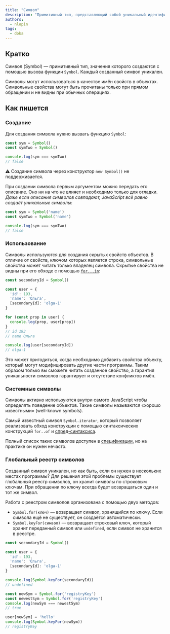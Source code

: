 ```yaml
---
title: "Символ"
description: "Примитивный тип, представляющий собой уникальный идентификатор. Используется как имя свойств в объектах."
authors:
  - nlopin
tags:
  - doka
---
```


## Кратко

Символ (Symbol) — примитивный тип, значения которого создаются с помощью вызова функции `Symbol`. Каждый созданный символ уникален.

Символы могут использоваться в качестве имён свойств в объектах. Символьные свойства могут быть прочитаны только при прямом обращении и не видны при обычных операциях.

## Как пишется

### Создание

Для создания символа нужно вызвать функцию `Symbol`:

```js
const sym = Symbol()
const symTwo = Symbol()

console.log(sym === symTwo)
// false
```

<aside>

⚠️ Создание символа через конструктор `new Symbol()` не поддерживается.

</aside>

При создании символа первым аргументом можно передать его описание. Оно ни на что не влияет и необходимо только для отладки. _Даже если описания символов совпадают, JavaScript всё равно создаёт уникальные символы_:

```js
const sym = Symbol('name')
const symTwo = Symbol('name')

console.log(sym === symTwo)
// false
```

### Использование

Символы используются для создания скрытых свойств объектов. В отличие от свойств, ключом которых является строка, символьные свойства может читать только владелец символа. Скрытые свойства не видны при его обходе с помощью [`for...in`](/js/for-in/):

```js
const secondaryId = Symbol()

const user = {
  'id': 193,
  'name': 'Ольга',
  [secondaryId]: 'olga-1'
}

for (const prop in user) {
  console.log(prop, user[prop])
}
// id 193
// name Ольга

console.log(user[secondaryId])
// olga-1
```

Это может пригодиться, когда необходимо добавить свойства объекту, который могут модифицировать другие части программы. Таким образом только вы сможете читать созданное свойство, а гарантия уникальности символов гарантирует и отсутствие конфликтов имён.

### Системные символы

Символы активно используются внутри самого JavaScript чтобы определять поведение объектов. Такие символы называются «хорошо известными» (well-known symbols).

Самый известный символ `Symbol.iterator`, который позволяет реализовать обход конструкции с помощью синтаксических конструкций `for..of` и [спред-синтаксиса](/js/spread/).

Полный список таких символов доступен в [спецификации](https://tc39.es/ecma262/#sec-well-known-symbols), но на практике он нужен нечасто.

### Глобальный реестр символов

Созданный символ уникален, но как быть, если он нужен в нескольких местах программы? Для решения этой проблемы существует глобальный реестр символов, он хранит символы по строковым ключам. При обращении по ключу всегда будет возвращаться один и тот же символ.

Работа с реестром символов организована с помощью двух методов:
- `Symbol.for(ключ)` — возвращает символ, хранящийся по ключу. Если символа ещё не существует, он создаётся автоматически.
- `Symbol.keyFor(символ)` — возвращает строковый ключ, который хранит переданный символ или `undefined`, если символ не хранится в реестре.

```js
const secondaryId = Symbol()

const user = {
  'id': 193,
  'name': 'Ольга',
  [secondaryId]: 'olga-1'
}

console.log(Symbol.keyFor(secondaryId))
// undefined

const newSym = Symbol.for('registryKey')
const newestSym = Symbol.for('registryKey')
console.log(newSym === newestSym)
// true

user[newSym] = 'hello'
console.log(Symbol.keyFor(newSym))
// registryKey
```
